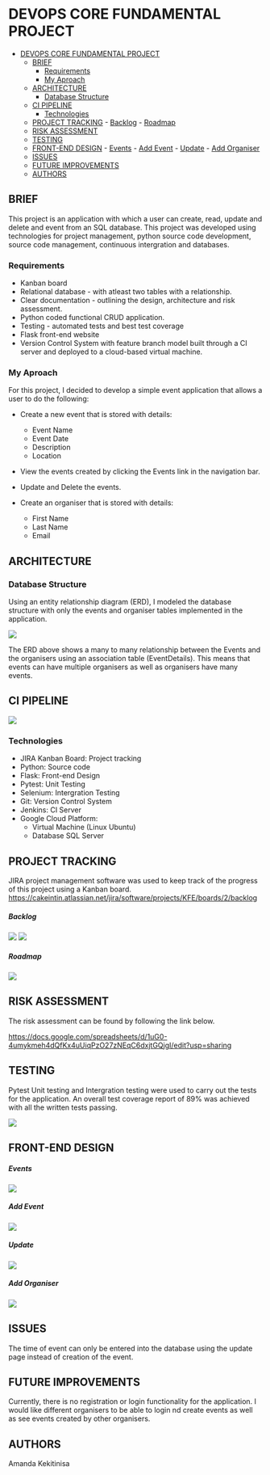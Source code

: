 # DEVOPS CORE FUNDAMENTAL PROJECT
- [DEVOPS CORE FUNDAMENTAL PROJECT](#devops-core-fundamental-project)
  - [BRIEF](#brief)
    - [Requirements](#requirements)
    - [My Aproach](#my-aproach)
  - [ARCHITECTURE](#architecture)
    - [Database Structure](#database-structure)
  - [CI PIPELINE](#ci-pipeline)
    - [Technologies](#technologies)
  - [PROJECT TRACKING](#project-tracking)
        - [Backlog](#backlog)
        - [Roadmap](#roadmap)
  - [RISK ASSESSMENT](#risk-assessment)
  - [TESTING](#testing)
  - [FRONT-END DESIGN](#front-end-design)
        - [Events](#events)
        - [Add Event](#add-event)
        - [Update](#update)
        - [Add Organiser](#add-organiser)
  - [ISSUES](#issues)
  - [FUTURE IMPROVEMENTS](#future-improvements)
  - [AUTHORS](#authors)
## BRIEF
This project is an application with which a user can create, read, update and delete and event from an SQL database. This project was developed using technologies for project management, python source code development, source code management, continuous intergration and databases. 

### Requirements
* Kanban board
* Relational database - with atleast two tables with a relationship.
* Clear documentation - outlining the design, architecture and risk assessment.
* Python coded functional CRUD application.
* Testing - automated tests and best test coverage
* Flask front-end website
* Version Control System with feature branch model built through a CI server and deployed to a cloud-based virtual machine.

### My Aproach
For this project, I decided to develop a simple event application that allows a user to do the following:
* Create a new event that is stored with details:
  - Event Name
  - Event Date
  - Description
  - Location
  
* View the events created by clicking the Events link in the navigation bar.
* Update and Delete the events.

* Create an organiser that is stored with details:
  - First Name
  - Last Name
  - Email


## ARCHITECTURE 
### Database Structure
Using an entity relationship diagram (ERD), I modeled the database structure with only the events and organiser tables implemented in the application.

![](https://github.com/K1610174/QA-SFIA1/blob/documentation/images/database_erd.png)

The ERD above shows a many to many relationship between the Events and the organisers using an association table (EventDetails). This means that events can have multiple organisers as well as organisers have many events.

## CI PIPELINE

![](https://github.com/K1610174/QA-SFIA1/blob/documentation/images/CI-Pipeline.PNG)

### Technologies
- JIRA Kanban Board: Project tracking
- Python: Source code
- Flask: Front-end Design
- Pytest: Unit Testing
- Selenium: Intergration Testing
- Git: Version Control System
- Jenkins: CI Server
- Google Cloud Platform: 
    - Virtual Machine (Linux Ubuntu)
    - Database SQL Server

## PROJECT TRACKING
JIRA project management software was used to keep track of the progress of this project using a Kanban board.
https://cakeintin.atlassian.net/jira/software/projects/KFE/boards/2/backlog
##### Backlog
![](https://github.com/K1610174/QA-SFIA1/blob/documentation/images/backlog1.PNG)
![](https://github.com/K1610174/QA-SFIA1/blob/documentation/images/baclog2.PNG)
##### Roadmap
![](https://github.com/K1610174/QA-SFIA1/blob/documentation/images/roadmap.png)


## RISK ASSESSMENT
The risk assessment can be found by following the link below.

https://docs.google.com/spreadsheets/d/1uG0-4umykmeh4dQfKx4uUiqPzO27zNEqC6dxjtGQjgI/edit?usp=sharing

## TESTING
Pytest Unit testing and Intergration testing were used to carry out the tests for the application. 
An overall test coverage report of 89% was achieved with all the written tests passing.

![](https://github.com/K1610174/QA-SFIA1/blob/documentation/images/test-cov.PNG)

## FRONT-END DESIGN

##### Events
![](https://github.com/K1610174/QA-SFIA1/blob/documentation/images/eventspage.PNG)

##### Add Event
![](https://github.com/K1610174/QA-SFIA1/blob/documentation/images/addevent.PNG)

##### Update
![](https://github.com/K1610174/QA-SFIA1/blob/documentation/images/update.PNG)

##### Add Organiser
![](https://github.com/K1610174/QA-SFIA1/blob/documentation/images/addorganiser.PNG)

## ISSUES
The time of event can only be entered into the database using the update page instead of creation of the event.

## FUTURE IMPROVEMENTS
Currently, there is no registration or login functionality for the application. I would like different organisers to be able to login nd create events as well as see events created by other organisers. 

## AUTHORS
Amanda Kekitinisa
